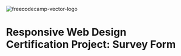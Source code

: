 ![freecodecamp-vector-logo](https://user-images.githubusercontent.com/55994508/169564960-d564f262-78e2-4e09-bc27-9b9801bd6b84.png)

# Responsive Web Design Certification Project: Survey Form

